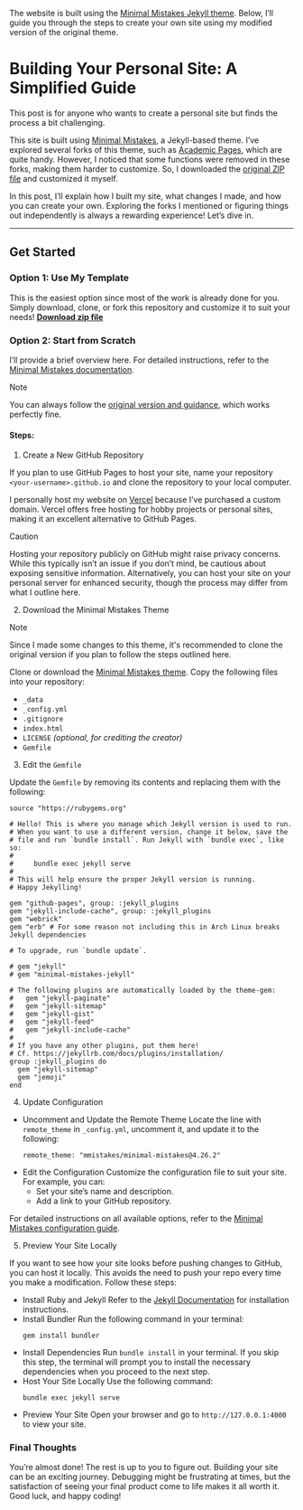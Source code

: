 The website is built using the [Minimal Mistakes Jekyll theme](https://mmistakes.github.io/minimal-mistakes/). Below, I’ll guide you through the steps to create your own site using my modified version of the original theme.  

# Building Your Personal Site: A Simplified Guide  

This post is for anyone who wants to create a personal site but finds the process a bit challenging.  

This site is built using [Minimal Mistakes](https://mmistakes.github.io/minimal-mistakes/), a Jekyll-based theme. I’ve explored several forks of this theme, such as [Academic Pages](https://academicpages.github.io), which are quite handy. However, I noticed that some functions were removed in these forks, making them harder to customize. So, I downloaded the [original ZIP file](https://mmistakes.github.io/minimal-mistakes/docs/installation/) and customized it myself.  

In this post, I’ll explain how I built my site, what changes I made, and how you can create your own. Exploring the forks I mentioned or figuring things out independently is always a rewarding experience! Let’s dive in.  

---

## Get Started  

### Option 1: Use My Template  
This is the easiest option since most of the work is already done for you. Simply download, clone, or fork this repository and customize it to suit your needs!
**[Download zip file](https://github.com/dizzyryan/site-template.github.io/archive/refs/heads/main.zip)**


### Option 2: Start from Scratch  

I’ll provide a brief overview here. For detailed instructions, refer to the [Minimal Mistakes documentation](https://mmistakes.github.io/minimal-mistakes/docs/quick-start-guide/).  

> [!NOTE]
> You can always follow the [original version and guidance](https://mmistakes.github.io/minimal-mistakes/docs/quick-start-guide/), which works perfectly fine.

#### Steps:  

1. Create a New GitHub Repository

If you plan to use GitHub Pages to host your site, name your repository `<your-username>.github.io` and clone the repository to your local computer. 

I personally host my website on [Vercel](https://vercel.com) because I’ve purchased a custom domain. Vercel offers free hosting for hobby projects or personal sites, making it an excellent alternative to GitHub Pages. 

> [!CAUTION]
> Hosting your repository publicly on GitHub might raise privacy concerns. While this typically isn’t an issue if you don’t mind, be cautious about exposing sensitive information. Alternatively, you can host your site on your personal server for enhanced security, though the process may differ from what I outline here. 

2. Download the Minimal Mistakes Theme

> [!Note]
> Since I made some changes to this theme, it's recommended to clone the original version if you plan to follow the steps outlined here.

Clone or download the [Minimal Mistakes theme](https://mmistakes.github.io/minimal-mistakes/). Copy the following files into your repository:  
  - `_data`  
  - `_config.yml`  
  - `.gitignore`  
  - `index.html`  
  - `LICENSE` *(optional, for crediting the creator)*  
  - `Gemfile`

3. Edit the `Gemfile`
    
Update the `Gemfile` by removing its contents and replacing them with the following:  
```
source "https://rubygems.org"

# Hello! This is where you manage which Jekyll version is used to run.
# When you want to use a different version, change it below, save the
# file and run `bundle install`. Run Jekyll with `bundle exec`, like so:
#
#     bundle exec jekyll serve
#
# This will help ensure the proper Jekyll version is running.
# Happy Jekylling!

gem "github-pages", group: :jekyll_plugins
gem "jekyll-include-cache", group: :jekyll_plugins
gem "webrick"
gem "erb" # For some reason not including this in Arch Linux breaks Jekyll dependencies

# To upgrade, run `bundle update`.

# gem "jekyll"
# gem "minimal-mistakes-jekyll"

# The following plugins are automatically loaded by the theme-gem:
#   gem "jekyll-paginate"
#   gem "jekyll-sitemap"
#   gem "jekyll-gist"
#   gem "jekyll-feed"
#   gem "jekyll-include-cache"
#
# If you have any other plugins, put them here!
# Cf. https://jekyllrb.com/docs/plugins/installation/
group :jekyll_plugins do
  gem "jekyll-sitemap"
  gem "jemoji"
end
```

4. Update Configuration
  * Uncomment and Update the Remote Theme
      Locate the line with `remote_theme` in `_config.yml`, uncomment it, and update it to the following:  
      ```
      remote_theme: "mmistakes/minimal-mistakes@4.26.2"
      ```  
  * Edit the Configuration
      Customize the configuration file to suit your site. For example, you can:  
      - Set your site’s name and description.  
      - Add a link to your GitHub repository.  

  For detailed instructions on all available options, refer to the [Minimal Mistakes configuration guide](https://mmistakes.github.io/minimal-mistakes/docs/configuration/).  

5. Preview Your Site Locally

If you want to see how your site looks before pushing changes to GitHub, you can host it locally. This avoids the need to push your repo every time you make a modification. Follow these steps: 

  * Install Ruby and Jekyll
      Refer to the [Jekyll Documentation](https://jekyllrb.com/docs/) for installation instructions.  
  * Install Bundler
      Run the following command in your terminal:  
      ```
      gem install bundler
      ```
  * Install Dependencies
      Run `bundle install` in your terminal. If you skip this step, the terminal will prompt you to install the necessary dependencies when you proceed to the next step.
  * Host Your Site Locally
      Use the following command:  
      ```
      bundle exec jekyll serve
      ```
  * Preview Your Site
      Open your browser and go to `http://127.0.0.1:4000` to view your site.  

### Final Thoughts  

You’re almost done! The rest is up to you to figure out. Building your site can be an exciting journey. Debugging might be frustrating at times, but the satisfaction of seeing your final product come to life makes it all worth it. Good luck, and happy coding!  